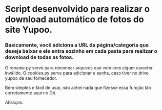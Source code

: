 # Script desenvolvido para realizar o download automático de fotos do site Yupoo. 
### Basicamente, você adiciona a URL da página/categoria que deseja baixar e ele entra sozinho em cada pasta para realizar o download de todas as fotos.

O rename.py serve para renomear arquivos que vem com algum caracter inválido. 
O cookies.py serve para adicionar a senha, caso tiver no drive yupoo de seu fornecedor.

Bem simples e fácil de usar, não achei nada que fizesse essa função tão corretamente aqui no Git. 

Abraços.
